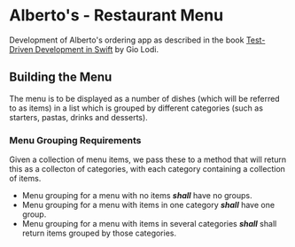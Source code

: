 #  Alberto's - Restaurant Menu

Development of Alberto's ordering app as described in the book 
[Test-Driven Development in Swift](https://tddinswift.com) by Gio Lodi.

## Building the Menu

The menu is to be displayed as a number of dishes (which will be referred to as 
items) in a list which is grouped by different categories (such as starters, 
pastas, drinks and desserts).

### Menu Grouping Requirements

Given a collection of menu items, we pass these to a method that will return 
this as a collecton of categories, with each category containing a collection 
of items.

* Menu grouping for a menu with no items _**shall**_ have no groups.
* Menu grouping for a menu with items in one category _**shall**_ have one 
group.
* Menu grouping for a menu with items in several categories _**shall**_ shall 
return items grouped by those categories. 
